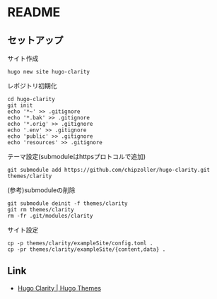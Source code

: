 # README

## セットアップ

サイト作成

```shell
hugo new site hugo-clarity
```

レポジトリ初期化

```shell
cd hugo-clarity
git init
echo '*~' >> .gitignore
echo '*.bak' >> .gitignore
echo '*.orig' >> .gitignore
echo '.env' >> .gitignore
echo 'public' >> .gitignore
echo 'resources' >> .gitignore
```

テーマ設定(submoduleはhttpsプロトコルで追加)

```shell
git submodule add https://github.com/chipzoller/hugo-clarity.git themes/clarity
```

(参考)submoduleの削除

```shell
git submodule deinit -f themes/clarity
git rm themes/clarity
rm -fr .git/modules/clarity
```

サイト設定

```shell
cp -p themes/clarity/exampleSite/config.toml .
cp -pr themes/clarity/exampleSite/{content,data} .
```

## Link

* [Hugo Clarity \| Hugo Themes](https://themes.gohugo.io/hugo-clarity/)
